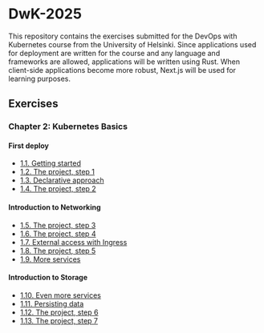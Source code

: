 # DwK-2025

This repository contains the exercises submitted for the DevOps with Kubernetes course from the University of Helsinki. Since applications used for deployment are written for the course and any language and frameworks are allowed, applications will be written using Rust. When client-side applications become more robust, Next.js will be used for learning purposes.

## Exercises

### Chapter 2: Kubernetes Basics

#### First deploy

- [1.1. Getting started](https://github.com/dev0T/DwK-2025/tree/1.1/log_output)
- [1.2. The project, step 1]()
- [1.3. Declarative approach]()
- [1.4. The project, step 2]()

#### Introduction to Networking

- [1.5. The project, step 3]()
- [1.6. The project, step 4]()
- [1.7. External access with Ingress]()
- [1.8. The project, step 5]()
- [1.9. More services]()

#### Introduction to Storage
- [1.10. Even more services]()
- [1.11. Persisting data]()
- [1.12. The project, step 6]()
- [1.13. The project, step 7]()